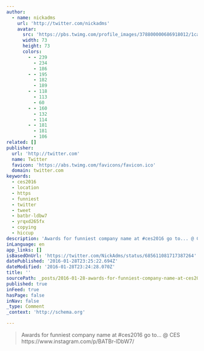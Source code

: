 ```yaml
---
author:
  - name: nickadms
    url: 'http://twitter.com/nickadms'
    avatar:
      src: 'https://pbs.twimg.com/profile_images/378800000686918012/1cad03bfdf0a5ed58eb8ab0c487bb4ab_bigger.jpeg'
      width: 73
      height: 73
      colors:
        - - 239
          - 234
          - 186
        - - 195
          - 182
          - 189
        - - 118
          - 113
          - 60
        - - 160
          - 132
          - 114
        - - 181
          - 181
          - 106
related: []
publisher:
  url: 'http://twitter.com'
  name: Twitter
  favicon: 'https://abs.twimg.com/favicons/favicon.ico'
  domain: twitter.com
keywords:
  - ces2016
  - location
  - https
  - funniest
  - twitter
  - tweet
  - batbr-ldbw7
  - yrqxd265fx
  - copying
  - hiccup
description: 'Awards for funniest company name at #ces2016 go to... @ CES https://www.instagram.com/p/BATBr-lDbW7/'
inLanguage: en
app_links: []
isBasedOnUrl: 'https://twitter.com/NickAdms/status/685611081717387264'
datePublished: '2016-01-28T23:25:22.694Z'
dateModified: '2016-01-28T23:24:28.070Z'
title: ''
sourcePath: _posts/2016-01-28-awards-for-funniest-company-name-at-ces2016-go-to-ces.md
published: true
inFeed: true
hasPage: false
inNav: false
_type: Comment
_context: 'http://schema.org'

---
```

> Awards for funniest company name at &num;ces2016 go to&period;&period;&period; &commat; CES https&colon;&sol;&sol;www&period;instagram&period;com&sol;p&sol;BATBr-lDbW7&sol;